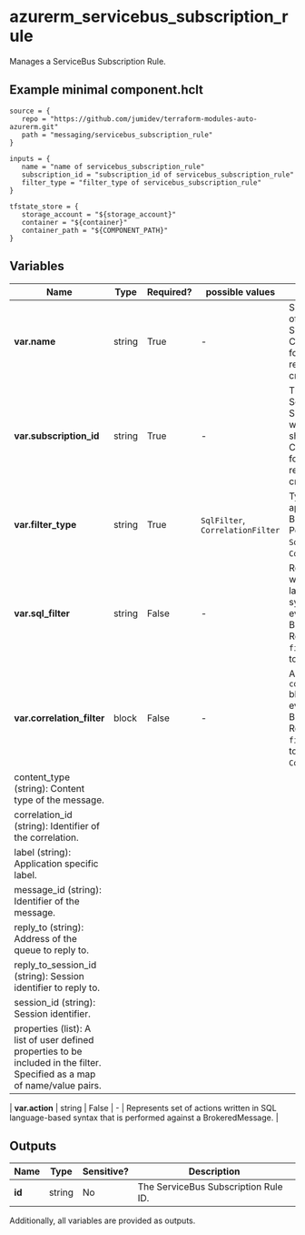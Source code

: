 # azurerm_servicebus_subscription_rule

Manages a ServiceBus Subscription Rule.

## Example minimal component.hclt

```hcl
source = {
   repo = "https://github.com/jumidev/terraform-modules-auto-azurerm.git" 
   path = "messaging/servicebus_subscription_rule" 
}

inputs = {
   name = "name of servicebus_subscription_rule" 
   subscription_id = "subscription_id of servicebus_subscription_rule" 
   filter_type = "filter_type of servicebus_subscription_rule" 
}

tfstate_store = {
   storage_account = "${storage_account}" 
   container = "${container}" 
   container_path = "${COMPONENT_PATH}" 
}

```

## Variables

| Name | Type | Required? |  possible values |  Description |
| ---- | ---- | --------- |  ----------- | ----------- |
| **var.name** | string | True | -  |  Specifies the name of the ServiceBus Subscription Rule. Changing this forces a new resource to be created. | 
| **var.subscription_id** | string | True | -  |  The ID of the ServiceBus Subscription in which this Rule should be created. Changing this forces a new resource to be created. | 
| **var.filter_type** | string | True | `SqlFilter`, `CorrelationFilter`  |  Type of filter to be applied to a BrokeredMessage. Possible values are `SqlFilter` and `CorrelationFilter`. | 
| **var.sql_filter** | string | False | -  |  Represents a filter written in SQL language-based syntax that to be evaluated against a BrokeredMessage. Required when `filter_type` is set to `SqlFilter`. | 
| **var.correlation_filter** | block | False | -  |  A `correlation_filter` block to be evaluated against a BrokeredMessage. Required when `filter_type` is set to `CorrelationFilter`. | | `correlation_filter` block structure: || 
|   content_type (string): Content type of the message. ||
|   correlation_id (string): Identifier of the correlation. ||
|   label (string): Application specific label. ||
|   message_id (string): Identifier of the message. ||
|   reply_to (string): Address of the queue to reply to. ||
|   reply_to_session_id (string): Session identifier to reply to. ||
|   session_id (string): Session identifier. ||
|   properties (list): A list of user defined properties to be included in the filter. Specified as a map of name/value pairs. ||

| **var.action** | string | False | -  |  Represents set of actions written in SQL language-based syntax that is performed against a BrokeredMessage. | 



## Outputs

| Name | Type | Sensitive? | Description |
| ---- | ---- | --------- | --------- |
| **id** | string | No  | The ServiceBus Subscription Rule ID. | 

Additionally, all variables are provided as outputs.

